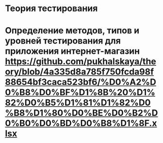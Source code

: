 # Теория тестирования
# Определение методов, типов и уровней тестирования для приложения интернет-магазин https://github.com/pukhalskaya/theory/blob/4a335d8a785f750fcda98f88654bf3caca523bf6/%D0%A2%D0%B8%D0%BF%D1%8B%20%D1%82%D0%B5%D1%81%D1%82%D0%B8%D1%80%D0%BE%D0%B2%D0%B0%D0%BD%D0%B8%D1%8F.xlsx
